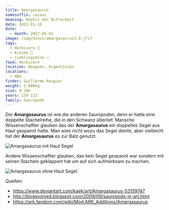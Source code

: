 ```yaml
---
title: Amargasaurus
namesuffix: cazaui
meaning: Reptil der Bitterkeit
date: 2022-01-16
dotm:
  - month: 2022-05-01
image: /img/dinos/amargasaurus3.0.jfif
tags:
  - Herbivore 🌿
  - Kreide 🦴
  - Lieblingsdino ⭐
food: Herbivore
location: Neuquén, Argentinien
locations:
  - ARG
finder: Guillermo Rougier
weight: 2.600kg
size: 9-10m
years: 130-123
family: Sauropoda
---
```

Der **Amargasaurus** ist wie die anderen Sauropoden, denn er hatte eine doppelte Stachelreihe, die in den Schwanz überlief. Mansche Wissenschaftler glauben das der **Amargasaurus** ein doppeltes Segel aus Haut gespannt hatte. Man wies nicht wozu das Segel diente, aber vielleicht hat der **Amargasaurus** es zur Balz genutzt.

![Amargasaurus mit Haut Segel](/img/dinos/amargasaurus2.0.jfif)

Andere Wissenschaftler glauben, das kein Segel gespannt war sondern mit seinen Stacheln geklappert hat um auf sich aufmerksam zu machen.

![Amargasaurus ohne Haut Segel](/img/dinos/amargasaurus.jpg)

Quellen:

* <https://www.deviantart.com/kaek/art/Amargasaurus-53159747>
* <http://blogevolved.blogspot.com/2009/09/sauropods-in-art.html>
* <https://ark.fandom.com/wiki/Mod:ARK_Additions/Amargasaurus>
